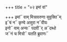 +++
title = "०२ इमां वां"

+++
इमां᳓ वाम् मित्रावरुणा सुवृक्ति᳓म्  
इ᳓षं न᳓ कृण्वे असुरा न᳓वीयः  
इनो᳓ वाम् अन्यः᳓ पदवी᳓र् अ᳓दब्धो  
ज᳓नं च मित्रो᳓ यतति ब्रुवाणः᳓